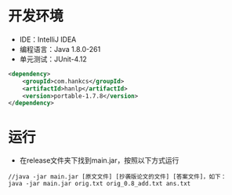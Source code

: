 # 开发环境

- IDE：IntelliJ IDEA 
- 编程语言：Java 1.8.0-261
- 单元测试：JUnit-4.12

```xml
<dependency>
	<groupId>com.hankcs</groupId>
	<artifactId>hanlp</artifactId>
	<version>portable-1.7.8</version>
</dependency>
```

# 运行

- 在release文件夹下找到main.jar，按照以下方式运行

```
//java -jar main.jar [原文文件] [抄袭版论文的文件] [答案文件]，如下：
java -jar main.jar orig.txt orig_0.8_add.txt ans.txt
```